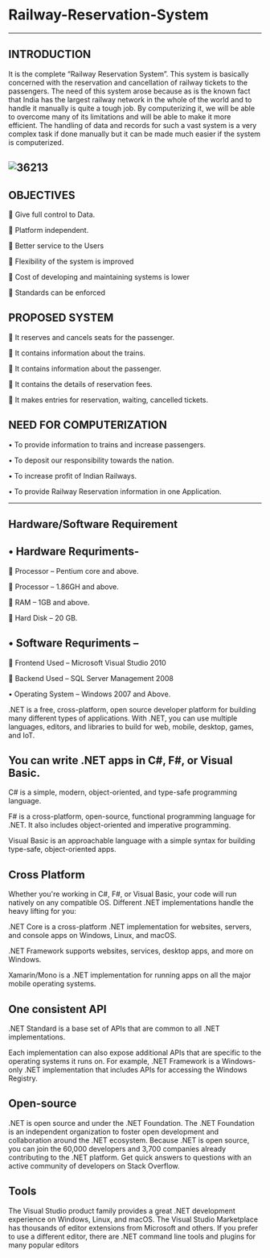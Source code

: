# Railway-Reservation-System
-----------------------------------------
INTRODUCTION
----------------------------------
It is the complete “Railway Reservation System”. This system is basically concerned with the reservation and cancellation of railway tickets to the passengers. The need of this system arose because as is the known fact that India has the largest railway network in the whole of the world and to handle it manually is quite a tough job. By computerizing it, we will be able to overcome many of its limitations and will be able to make it more efficient. The handling of data and records for such a vast system is a very complex task if done manually but it can be made much easier if the system is computerized.

![36213](https://user-images.githubusercontent.com/60310009/94842359-eca75100-0438-11eb-8065-e2b51a27aca0.jpg)
-----------------------------------------------------------------

OBJECTIVES
--------------------------

	Give full control to Data.


	Platform independent.


	Better service to the Users 


	Flexibility of the system is improved 


	Cost of developing and maintaining systems is lower 


	Standards can be enforced


PROPOSED SYSTEM 
---------------------------------------

	It reserves and cancels seats for the passenger.


	It contains information about the trains.


	It contains information about the passenger.


	It contains the details of reservation fees.


	It makes entries for reservation, waiting, cancelled tickets.
 
NEED FOR COMPUTERIZATION 
--------------------------------------

•	To provide information to trains and increase passengers.

•	To deposit our responsibility towards the nation.

•	To increase profit of Indian Railways.

•	To provide Railway Reservation information in one Application.

-----------------------------------------
Hardware/Software Requirement
--------------------------------------------------

•	Hardware Requriments-
---------
	Processor – Pentium core and above.

	Processor – 1.86GH and above.

	RAM – 1GB and above.

	Hard Disk – 20 GB.

•	Software Requriments –
--------
	Frontend Used – Microsoft Visual Studio 2010

	Backend Used – SQL Server Management 2008

•	Operating System – Windows 2007 and Above.


.NET is a free, cross-platform, open source developer platform for building many different types of applications.
With .NET, you can use multiple languages, editors, and libraries to build for web, mobile, desktop, games, and IoT.


You can write .NET apps in C#, F#, or Visual Basic.
------------------------
C# is a simple, modern, object-oriented, and type-safe programming language.

F# is a cross-platform, open-source, functional programming language for .NET. It also includes object-oriented and imperative programming.

Visual Basic is an approachable language with a simple syntax for building type-safe, object-oriented apps.


Cross Platform
-----------------
Whether you're working in C#, F#, or Visual Basic, your code will run natively on any compatible OS. Different .NET implementations handle the heavy lifting for you:

.NET Core is a cross-platform .NET implementation for websites, servers, and console apps on Windows, Linux, and macOS.

.NET Framework supports websites, services, desktop apps, and more on Windows.

Xamarin/Mono is a .NET implementation for running apps on all the major mobile operating systems.

One consistent API
---------
.NET Standard is a base set of APIs that are common to all .NET implementations.

Each implementation can also expose additional APIs that are specific to the operating systems it runs on. For example, .NET Framework is a Windows-only .NET implementation that includes APIs for accessing the Windows Registry.

Open-source
-----------
.NET is open source and under the .NET Foundation. The .NET Foundation is an independent organization to foster open development and collaboration around the .NET ecosystem.
Because .NET is open source, you can join the 60,000 developers and 3,700 companies already contributing to the .NET platform.
Get quick answers to questions with an active community of developers on Stack Overflow.

Tools
---------
The Visual Studio product family provides a great .NET development experience on Windows, Linux, and macOS.
The Visual Studio Marketplace has thousands of editor extensions from Microsoft and others.
If you prefer to use a different editor, there are .NET command line tools and plugins for many popular editors


